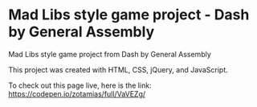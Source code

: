 # Mad Libs style game project - Dash by General Assembly
Mad Libs style game project from Dash by General Assembly

This project was created with HTML, CSS, jQuery, and JavaScript.

To check out this page live, here is the link: https://codepen.io/zotamias/full/VaVEZg/
